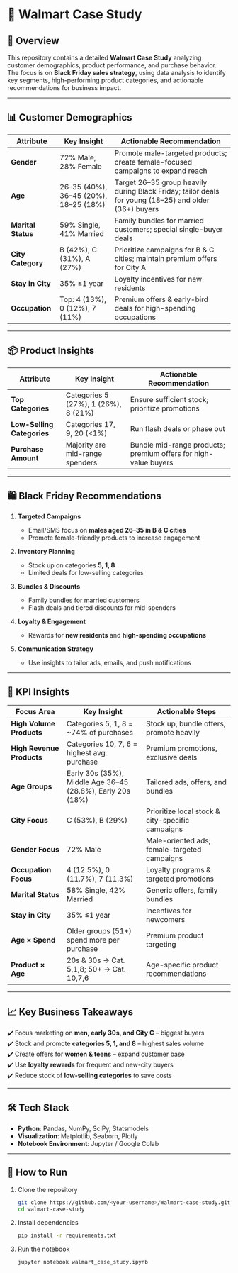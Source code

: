 # 🛒 Walmart Case Study

## 📌 Overview  
This repository contains a detailed **Walmart Case Study** analyzing customer demographics, product performance, and purchase behavior.  
The focus is on **Black Friday sales strategy**, using data analysis to identify key segments, high-performing product categories, and actionable recommendations for business impact.  

---

## 📊 Customer Demographics  

| Attribute       | Key Insight | Actionable Recommendation |
|-----------------|-------------|---------------------------|
| **Gender**      | 72% Male, 28% Female | Promote male-targeted products; create female-focused campaigns to expand reach |
| **Age**         | 26–35 (40%), 36–45 (20%), 18–25 (18%) | Target 26–35 group heavily during Black Friday; tailor deals for young (18–25) and older (36+) buyers |
| **Marital Status** | 59% Single, 41% Married | Family bundles for married customers; special single-buyer deals |
| **City Category** | B (42%), C (31%), A (27%) | Prioritize campaigns for B & C cities; maintain premium offers for City A |
| **Stay in City** | 35% ≤1 year | Loyalty incentives for new residents |
| **Occupation**  | Top: 4 (13%), 0 (12%), 7 (11%) | Premium offers & early-bird deals for high-spending occupations |

---

## 📦 Product Insights  

| Attribute         | Key Insight | Actionable Recommendation |
|-------------------|-------------|---------------------------|
| **Top Categories** | Categories 5 (27%), 1 (26%), 8 (21%) | Ensure sufficient stock; prioritize promotions |
| **Low-Selling Categories** | Categories 17, 9, 20 (<1%) | Run flash deals or phase out |
| **Purchase Amount** | Majority are mid-range spenders | Bundle mid-range products; premium offers for high-value buyers |

---

## 🛍️ Black Friday Recommendations  

1. **Targeted Campaigns**  
   - Email/SMS focus on **males aged 26–35 in B & C cities**  
   - Promote female-friendly products to increase engagement  

2. **Inventory Planning**  
   - Stock up on categories **5, 1, 8**  
   - Limited deals for low-selling categories  

3. **Bundles & Discounts**  
   - Family bundles for married customers  
   - Flash deals and tiered discounts for mid-spenders  

4. **Loyalty & Engagement**  
   - Rewards for **new residents** and **high-spending occupations**  

5. **Communication Strategy**  
   - Use insights to tailor ads, emails, and push notifications  

---

## 📌 KPI Insights  

| Focus Area        | Key Insight | Actionable Steps |
|-------------------|-------------|------------------|
| **High Volume Products** | Categories 5, 1, 8 = ~74% of purchases | Stock up, bundle offers, promote heavily |
| **High Revenue Products** | Categories 10, 7, 6 = highest avg. purchase | Premium promotions, exclusive deals |
| **Age Groups** | Early 30s (35%), Middle Age 36–45 (28.8%), Early 20s (18%) | Tailored ads, offers, and bundles |
| **City Focus** | C (53%), B (29%) | Prioritize local stock & city-specific campaigns |
| **Gender Focus** | 72% Male | Male-oriented ads; female-targeted campaigns |
| **Occupation Focus** | 4 (12.5%), 0 (11.7%), 7 (11.3%) | Loyalty programs & targeted promotions |
| **Marital Status** | 58% Single, 42% Married | Generic offers, family bundles |
| **Stay in City** | 35% ≤1 year | Incentives for newcomers |
| **Age × Spend** | Older groups (51+) spend more per purchase | Premium product targeting |
| **Product × Age** | 20s & 30s → Cat. 5,1,8; 50+ → Cat. 10,7,6 | Age-specific product recommendations |

---

## 📈 Key Business Takeaways  

✔️ Focus marketing on **men, early 30s, and City C** – biggest buyers  
✔️ Stock and promote **categories 5, 1, and 8** – highest sales volume  
✔️ Create offers for **women & teens** – expand customer base  
✔️ Use **loyalty rewards** for frequent and new-city buyers  
✔️ Reduce stock of **low-selling categories** to save costs  

---

## 🛠️ Tech Stack  
- **Python**: Pandas, NumPy, SciPy, Statsmodels  
- **Visualization**: Matplotlib, Seaborn, Plotly  
- **Notebook Environment**: Jupyter / Google Colab  

---

## 🚀 How to Run  

1. Clone the repository  
   ```bash
   git clone https://github.com/<your-username>/Walmart-case-study.git
   cd walmart-case-study

2. Install dependencies
   ```bash
   pip install -r requirements.txt

3. Run the notebook
   ```bash
   jupyter notebook walmart_case_study.ipynb


